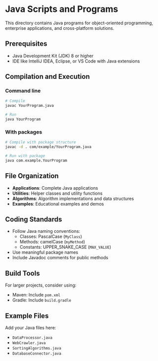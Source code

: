 # Java Scripts and Programs

This directory contains Java programs for object-oriented programming, enterprise applications, and cross-platform solutions.

## Prerequisites

- Java Development Kit (JDK) 8 or higher
- IDE like IntelliJ IDEA, Eclipse, or VS Code with Java extensions

## Compilation and Execution

### Command line
```bash
# Compile
javac YourProgram.java

# Run
java YourProgram
```

### With packages
```bash
# Compile with package structure
javac -d . com/example/YourProgram.java

# Run with package
java com.example.YourProgram
```

## File Organization

- **Applications**: Complete Java applications
- **Utilities**: Helper classes and utility functions
- **Algorithms**: Algorithm implementations and data structures
- **Examples**: Educational examples and demos

## Coding Standards

- Follow Java naming conventions:
  - Classes: PascalCase (`MyClass`)
  - Methods: camelCase (`myMethod`)
  - Constants: UPPER_SNAKE_CASE (`MAX_VALUE`)
- Use meaningful package names
- Include Javadoc comments for public methods

## Build Tools

For larger projects, consider using:
- Maven: Include `pom.xml`
- Gradle: Include `build.gradle`

## Example Files

Add your Java files here:
- `DataProcessor.java`
- `WebCrawler.java`
- `SortingAlgorithms.java`
- `DatabaseConnector.java`